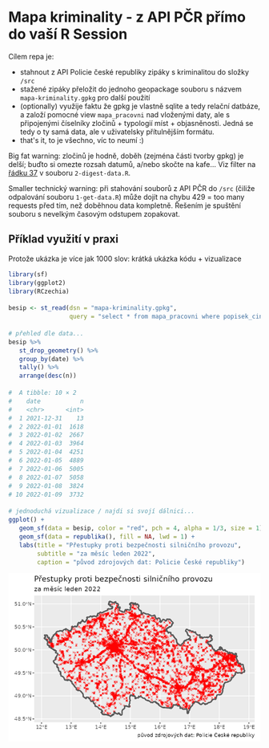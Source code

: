 # Mapa kriminality - z API PČR přímo do vaší R Session

Cílem repa je:
- stahnout z API Policie české republiky zipáky s kriminalitou do složky `/src`
- stažené zipáky přeložit do jednoho geopackage souboru s názvem `mapa-kriminality.gpkg` pro další použití
- (optionally) využije faktu že gpkg je vlastně sqlite a tedy relační datbáze, a založí pomocné view `mapa_pracovni` nad vloženými daty, ale s připojenými číselníky zločinů + typologií míst + objasněnosti. Jedná se tedy o ty samá data, ale v uživatelsky přítulnějším formátu.
- that's it, to je všechno, víc to neumí :)

Big fat warning: zločinů je hodně, doběh (zejména části tvorby gpkg) je delší; buďto si omezte rozsah datumů, a/nebo skočte na kafe... Viz filter na [řádku 37](https://github.com/jlacko/mapa-kriminality/blob/main/2-digest-data.R#L37) v souboru `2-digest-data.R`.

Smaller technický warning: při stahování souborů z API PČR do `/src` (čiliže odpalování souboru `1-get-data.R`) může dojít na chybu 429 = too many requests před tím, než doběhnou data kompletně. Řešením je spuštění souboru s nevelkým časovým odstupem zopakovat.

## Příklad využití v praxi

Protože ukázka je více jak 1000 slov: krátká ukázka kódu + vizualizace

```r
library(sf)
library(ggplot2)
library(RCzechia)

besip <- st_read(dsn = "mapa-kriminality.gpkg",
                 query = "select * from mapa_pracovni where popisek_cinu like '%BESIP%';")

# přehled dle data...
besip %>% 
   st_drop_geometry() %>%  
   group_by(date) %>% 
   tally() %>% 
   arrange(desc(n))
   
#  A tibble: 10 × 2
#    date           n
#    <chr>      <int>
#  1 2021-12-31    13
#  2 2022-01-01  1618
#  3 2022-01-02  2667
#  4 2022-01-03  3964
#  5 2022-01-04  4251
#  6 2022-01-05  4889
#  7 2022-01-06  5005
#  8 2022-01-07  5058
#  9 2022-01-08  3824
# 10 2022-01-09  3732

# jednoduchá vizualizace / najdi si svojí dálnici...
ggplot() +
   geom_sf(data = besip, color = "red", pch = 4, alpha = 1/3, size = 1) +
   geom_sf(data = republika(), fill = NA, lwd = 1) +
   labs(title = "Přestupky proti bezpečnosti silničního provozu",
        subtitle = "za měsíc leden 2022",
        caption = "původ zdrojových dat: Policie České republiky")
```
<p align="center">
  <img src="https://github.com/jlacko/mapa-kriminality/blob/main/besip-mapa.png?raw=true" alt="přestupky proti BESIP v mapě ČR"/>
</p>
